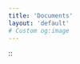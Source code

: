 ```yaml
---
title: 'Documents'
layout: 'default'
# Custom og:image
---
```

::
    <meta http-equiv="Refresh" content="0; url=http://templeton.pro/TempletonResumeMarch2023.pdf" />
  